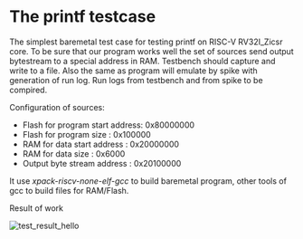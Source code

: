 # The printf testcase

The simplest baremetal test case for testing printf on RISC-V RV32I_Zicsr core. To be sure that our program works well the set of sources send output bytestream to a special address in RAM. Testbench should capture and write to a file. Also the same as program will emulate by spike with generation of run log. Run logs from testbench and from spike to be compired.

Configuration of sources:

 - Flash for program start address: 0x80000000
 - Flash for program size         : 0x100000
 - RAM for data start address      : 0x20000000
 - RAM for data size               : 0x6000
 - Output byte stream address      : 0x20100000

It use *xpack-riscv-none-elf-gcc* to build baremetal program, other tools of gcc to build files for RAM/Flash.

Result of work

![test_result_hello](https://github.com/pitman75/test_printf/assets/12179612/9b9cd75b-de3c-4969-a72a-617c502fc911)
